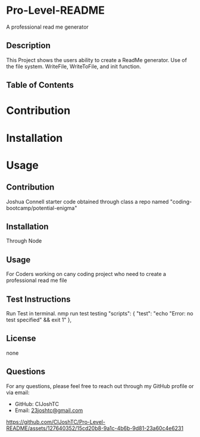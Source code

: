 # Pro-Level-README
A professional read me generator 


## Description
This Project shows the users ability to create a ReadMe generator. Use of the file system. WriteFile, WriteToFile, and init function.

## Table of Contents
# Contribution
# Installation
# Usage

## Contribution
Joshua Connell 
starter code obtained through class a repo named "coding-bootcamp/potential-enigma"

## Installation
Through Node

## Usage
For Coders working on cany coding project who  need to create a professional read me file


## Test Instructions
Run Test in terminal.
nmp run test
testing    "scripts": {
    "test": "echo \"Error: no test specified\" && exit 1"
  },

## License
none

## Questions
For any questions, please feel free to reach out through my GitHub profile or via email:
- GitHub: CIJoshTC
- Email: 23joshtc@gmail.com



https://github.com/CIJoshTC/Pro-Level-README/assets/127640352/15cd20b8-9a1c-4b6b-9d81-23a60c4e6231

